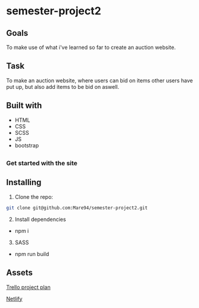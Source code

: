 # semester-project2

## Goals

To make use of what i've learned so far to create an auction website.

## Task

To make an auction website, where users can bid on items other users have put up, but also add items to be bid on aswell.

## Built with

- HTML
- CSS
- SCSS
- JS
- bootstrap

## 

### Get started with the site

## Installing

1. Clone the repo:

```bash
git clone git@github.com:Mare94/semester-project2.git
```

2. Install dependencies

- npm i

3. SASS

- npm run build


## Assets

[Trello project plan](https://trello.com/invite/b/jGprK8iM/ATTIebc5f712be51a5166875c1b1a649cb960D87F6C0/semester-project-2)

[Netlify](https://splendorous-klepon-41936f.netlify.app)
